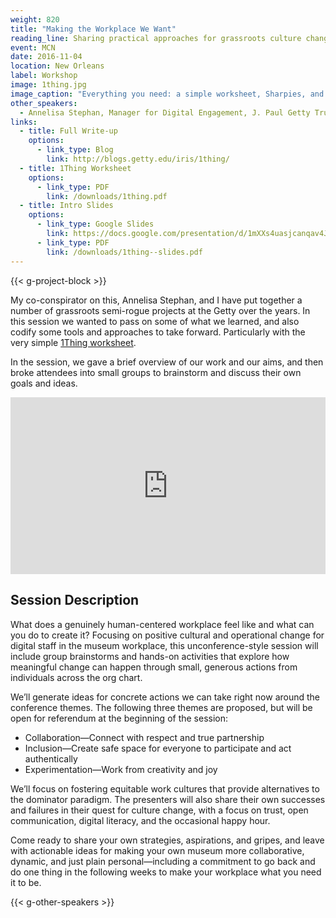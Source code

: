 ```yaml
---
weight: 820
title: "Making the Workplace We Want"
reading_line: Sharing practical approaches for grassroots culture change at work
event: MCN
date: 2016-11-04
location: New Orleans
label: Workshop
image: 1thing.jpg
image_caption: "Everything you need: a simple worksheet, Sharpies, and candy."
other_speakers:
  - Annelisa Stephan, Manager for Digital Engagement, J. Paul Getty Trust
links:
  - title: Full Write-up
    options:
      - link_type: Blog
        link: http://blogs.getty.edu/iris/1thing/
  - title: 1Thing Worksheet
    options:
      - link_type: PDF
        link: /downloads/1thing.pdf
  - title: Intro Slides
    options: 
      - link_type: Google Slides
        link: https://docs.google.com/presentation/d/1mXXs4uasjcanqav4Jd8gURluu53aiS6oPo9Ty8igDho/edit?usp=sharing
      - link_type: PDF
        link: /downloads/1thing--slides.pdf
---
```


{{< g-project-block >}}

My co-conspirator on this, Annelisa Stephan, and I have put together a number of grassroots semi-rogue projects at the Getty over the years. In this session we wanted to pass on some of what we learned, and also codify some tools and approaches to take forward. Particularly with the very simple [1Thing worksheet](/downloads/1thing.pdf).

In the session, we gave a brief overview of our work and our aims, and then broke attendees into small groups to brainstorm and discuss their own goals and ideas.

<div style="position: relative; padding-bottom: 56.25%; height: 0; overflow: hidden; margin-bottom: 1rem;">
  <iframe src="https://docs.google.com/presentation/d/e/2PACX-1vRWj1Ukt_PmV298XF87nymdfCnAEhZTl26xU6IwdbIdlnYjETg7vSK6tIBDXdSPlKyj5Lc7h7KfIHPM/embed?start=false&loop=false&delayms=3000" frameborder="0" allowfullscreen="true" mozallowfullscreen="true" webkitallowfullscreen="true" style="position: absolute; top: 0; left: 0; width: 100%; height: 100%; border:0;"></iframe>
</div>

## Session Description

What does a genuinely human-centered workplace feel like and what can you do to create it? Focusing on positive cultural and operational change for digital staff in the museum workplace, this unconference-style session will include group brainstorms and hands-on activities that explore how meaningful change can happen through small, generous actions from individuals across the org chart.

We’ll generate ideas for concrete actions we can take right now around the conference themes. The following three themes are proposed, but will be open for referendum at the beginning of the session:

- Collaboration—Connect with respect and true partnership
- Inclusion—Create safe space for everyone to participate and act authentically 
- Experimentation—Work from creativity and joy

We’ll focus on fostering equitable work cultures that provide alternatives to the dominator paradigm. The presenters will also share their own successes and failures in their quest for culture change, with a focus on trust, open communication, digital literacy, and the occasional happy hour.

Come ready to share your own strategies, aspirations, and gripes, and leave with actionable ideas for making your own museum more collaborative, dynamic, and just plain personal—including a commitment to go back and do one thing in the following weeks to make your workplace what you need it to be.

{{< g-other-speakers >}}

